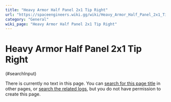 ```yaml
---
title: "Heavy Armor Half Panel 2x1 Tip Right"
url: "https://spaceengineers.wiki.gg/wiki/Heavy_Armor_Half_Panel_2x1_Tip_Right"
category: "General"
wiki_page: "Heavy Armor Half Panel 2x1 Tip Right"
---
```


# Heavy Armor Half Panel 2x1 Tip Right

(#searchInput)

There is currently no text in this page. You can [search for this page title](https://spaceengineers.wiki.gg/wiki/Special:Search/Heavy_Armor_Half_Panel_2x1_Tip_Right "Special:Search/Heavy Armor Half Panel 2x1 Tip Right") in other pages, or [search the related logs](https://spaceengineers.wiki.gg/wiki/Special:Log?page=Heavy_Armor_Half_Panel_2x1_Tip_Right), but you do not have permission to create this page.